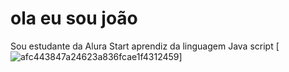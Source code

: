 # ola eu sou joão 
Sou estudante da Alura Start aprendiz da linguagem Java script 
[![afc443847a24623a836fcae1f4312459](https://github.com/user-attachments/assets/2c8385ec-ab00-4347-93ce-72c3d47c53f8)]
